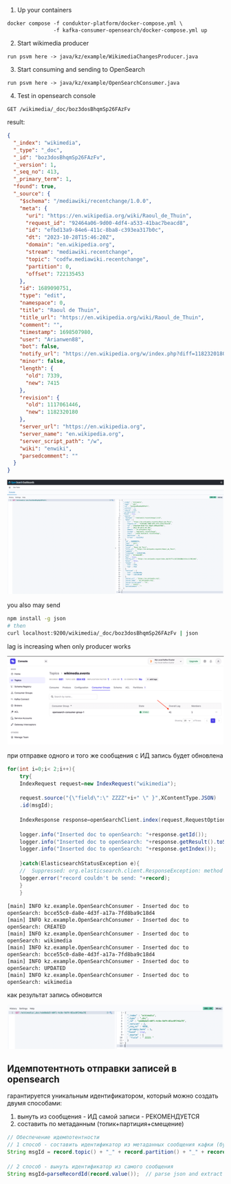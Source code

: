 1) Up your containers

```
docker compose -f conduktor-platform/docker-compose.yml \
               -f kafka-consumer-opensearch/docker-compose.yml up
```

2) Start wikimedia producer

```
run psvm here -> java/kz/example/WikimediaChangesProducer.java 
```

3) Start consuming and sending to OpenSearch

```
run psvm here -> java/kz/example/OpenSearchConsumer.java
```

4) Test in opensearch console

```http request
GET /wikimedia/_doc/boz3dosBhqmSp26FAzFv
```

result:

```json
{
  "_index": "wikimedia",
  "_type": "_doc",
  "_id": "boz3dosBhqmSp26FAzFv",
  "_version": 1,
  "_seq_no": 413,
  "_primary_term": 1,
  "found": true,
  "_source": {
    "$schema": "/mediawiki/recentchange/1.0.0",
    "meta": {
      "uri": "https://en.wikipedia.org/wiki/Raoul_de_Thuin",
      "request_id": "92464a06-9d00-4df4-a533-41bac7beacd8",
      "id": "efbd13a9-84e6-411c-8ba8-c393ea317b0c",
      "dt": "2023-10-28T15:46:20Z",
      "domain": "en.wikipedia.org",
      "stream": "mediawiki.recentchange",
      "topic": "codfw.mediawiki.recentchange",
      "partition": 0,
      "offset": 722135453
    },
    "id": 1689090751,
    "type": "edit",
    "namespace": 0,
    "title": "Raoul de Thuin",
    "title_url": "https://en.wikipedia.org/wiki/Raoul_de_Thuin",
    "comment": "",
    "timestamp": 1698507980,
    "user": "Arianwen88",
    "bot": false,
    "notify_url": "https://en.wikipedia.org/w/index.php?diff=1182320180&oldid=1117061446",
    "minor": false,
    "length": {
      "old": 7339,
      "new": 7415
    },
    "revision": {
      "old": 1117061446,
      "new": 1182320180
    },
    "server_url": "https://en.wikipedia.org",
    "server_name": "en.wikipedia.org",
    "server_script_path": "/w",
    "wiki": "enwiki",
    "parsedcomment": ""
  }
}
```

![img.png](img.png)

you also may send

```bash
npm install -g json
# then
curl localhost:9200/wikimedia/_doc/boz3dosBhqmSp26FAzFv | json
```

lag is increasing when only producer works

![img_1.png](img_1.png)

при отправке одного и того же сообщения с ИД
запись будет обновлена

```Java
for(int i=0;i< 2;i++){
    try{
    IndexRequest request=new IndexRequest("wikimedia");

    request.source("{\"field\":\" ZZZZ"+i+" \" }",XContentType.JSON)
    .id(msgId);

    IndexResponse response=openSearchClient.index(request,RequestOptions.DEFAULT);

    logger.info("Inserted doc to openSearch: "+response.getId());
    logger.info("Inserted doc to openSearch: "+response.getResult().toString());
    logger.info("Inserted doc to openSearch: "+response.getIndex());

    }catch(ElasticsearchStatusException e){
    // 	Suppressed: org.elasticsearch.client.ResponseException: method [POST], host [http://localhost:9200], URI [/wikimedia/_doc?timeout=1m], status line [HTTP/1.1 400 Bad Request]
    logger.error("record couldn't be send: "+record);
    }
    }
```

```log
[main] INFO kz.example.OpenSearchConsumer - Inserted doc to openSearch: bcce55c0-da8e-4d3f-a17a-7fd8ba9c18d4
[main] INFO kz.example.OpenSearchConsumer - Inserted doc to openSearch: CREATED
[main] INFO kz.example.OpenSearchConsumer - Inserted doc to openSearch: wikimedia
[main] INFO kz.example.OpenSearchConsumer - Inserted doc to openSearch: bcce55c0-da8e-4d3f-a17a-7fd8ba9c18d4
[main] INFO kz.example.OpenSearchConsumer - Inserted doc to openSearch: UPDATED
[main] INFO kz.example.OpenSearchConsumer - Inserted doc to openSearch: wikimedia
```

как результат запись обновится

![img_2.png](img_2.png)

## Идемпотентноть отправки записей в opensearch 

гарантируется уникальным идентификатором, который можно создать двумя
способами:

1) вынуть из сообщения - ИД самой записи - РЕКОМЕНДУЕТСЯ
2) составить по метаданным (топик+партиция+смещение)

```Java
// Обеспечение идемпотентности
// 1 способ - составить идентификатор из метаданных сообщения кафки (будут уникальны, если нет никаких ИД)
String msgId = record.topic() + "_" + record.partition() + "_" + record.offset();

// 2 способ - вынуть идентификатор из самого сообщения
String msgId=parseRecordId(record.value());  // parse json and extract value
```
